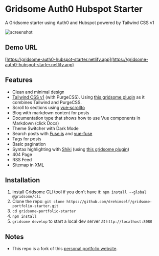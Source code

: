 # Gridsome Auth0 Hubspot Starter

A Gridsome starter using Auth0 and Hubspot powered by Tailwind CSS v1

![screenshot](https://user-images.githubusercontent.com/4316355/55691365-a2403380-596b-11e9-93be-05b846ec7760.jpg)

## Demo URL

[https://gridsome-auth0-hubspot-starter.netlify.app](https://gridsome-auth0-hubspot-starter.netlify.app)

## Features

- Clean and minimal design
- [Tailwind CSS v1](https://tailwindcss.com) (with PurgeCSS). Using [this gridsome plugin](https://gridsome.org/plugins/gridsome-plugin-tailwindcss) as it combines Tailwind and PurgeCSS.
- Scroll to sections using [vue-scrollto](https://github.com/rigor789/vue-scrollto)
- Blog with markdown content for posts
- Documentation type that shows how to use Vue components in Markdown (click Docs)
- Theme Switcher with Dark Mode
- Search posts with [Fuse.js](https://fusejs.io) and [vue-fuse](https://github.com/shayneo/vue-fuse)
- Tags for posts
- Basic pagination
- Syntax highlighting with [Shiki](https://shiki.matsu.io) (using [this gridsome plugin](https://gridsome.org/plugins/gridsome-plugin-remark-shiki))
- 404 Page
- RSS Feed
- Sitemap in XML

## Installation

1. Install Gridsome CLI tool if you don't have it: `npm install --global @gridsome/cli`
1. Clone the repo: `git clone https://github.com/drehimself/gridsome-portfolio-starter.git`
1. `cd gridsome-portfolio-starter`
1. `npm install`
1. `gridsome develop` to start a local dev server at `http://localhost:8080`

## Notes

 - This repo is a fork of this [personal portfolio website](https://github.com/drehimself/gridsome-portfolio-starter).
